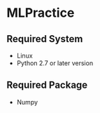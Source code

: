 # MLPractice
## Required System
  - Linux
  - Python 2.7 or later version
## Required Package
  - Numpy
